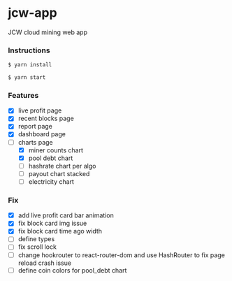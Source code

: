 # jcw-app

JCW cloud mining web app

### Instructions

```bash
$ yarn install

$ yarn start
```

### Features

-   [x] live profit page
-   [x] recent blocks page
-   [x] report page
-   [x] dashboard page
-   [ ] charts page
    -   [x] miner counts chart
    -   [x] pool debt chart
    -   [ ] hashrate chart per algo
    -   [ ] payout chart stacked
    -   [ ] electricity chart

### Fix

-   [x] add live profit card bar animation
-   [x] fix block card img issue
-   [x] fix block card time ago width
-   [ ] define types
-   [ ] fix scroll lock
-   [ ] change hookrouter to react-router-dom and use HashRouter to fix page reload crash issue
-   [ ] define coin colors for pool_debt chart
